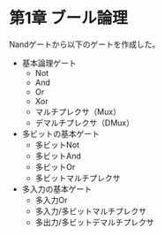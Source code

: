 # 第1章 ブール論理
Nandゲートから以下のゲートを作成した。
- 基本論理ゲート
  - Not
  - And
  - Or
  - Xor
  - マルチプレクサ（Mux）
  - デマルチプレクサ（DMux）
- 多ビットの基本ゲート
  - 多ビットNot
  - 多ビットAnd
  - 多ビットOr
  - 多ビットマルチプレクサ
- 多入力の基本ゲート
  - 多入力Or
  - 多入力/多ビットマルチプレクサ
  - 多出力/多ビットデマルチプレクサ

